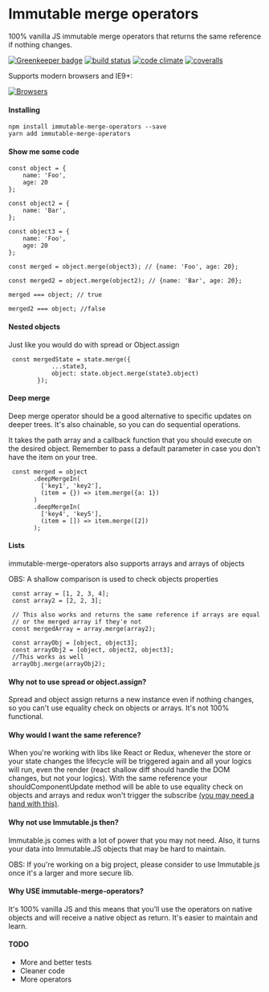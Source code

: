# Immutable merge operators

100% vanilla JS immutable merge operators that returns the same reference if 
nothing changes.

[![Greenkeeper badge](https://badges.greenkeeper.io/tsirlucas/immutable-merge-operators.svg)](https://greenkeeper.io/)
[![build status](https://img.shields.io/travis/tsirlucas/immutable-merge-operators/master.svg)](https://travis-ci.org/tsirlucas/immutable-merge-operators)
[![code climate](https://codeclimate.com/github/tsirlucas/immutable-merge-operators/badges/gpa.svg)](https://codeclimate.com/github/tsirlucas/immutable-merge-operators)
[![coveralls](https://img.shields.io/coveralls/tsirlucas/immutable-merge-operators/master.svg)](https://coveralls.io/github/tsirlucas/immutable-merge-operators)

Supports modern browsers and IE9+:

[![Browsers](https://saucelabs.com/browser-matrix/tsirlucas-imo.svg)](https://saucelabs.com/u/tsirlucas-imo)

#### Installing
    npm install immutable-merge-operators --save
    yarn add immutable-merge-operators

#### Show me some code

    const object = {
        name: 'Foo',
        age: 20
    };
    
    const object2 = {
        name: 'Bar',
    };
    
    const object3 = {
        name: 'Foo',
        age: 20
    };
    
    const merged = object.merge(object3); // {name: 'Foo', age: 20};
    
    const merged2 = object.merge(object2); // {name: 'Bar', age: 20};
    
    merged === object; // true
    
    merged2 === object; //false
    
#### Nested objects
Just like you would do with spread or Object.assign

     const mergedState = state.merge({
                ...state3,
                object: state.object.merge(state3.object)
            });

#### Deep merge
Deep merge operator should be a good alternative to specific updates
on deeper trees. It's also chainable, so you can do sequential 
operations.

It takes the path array and a callback function that you should
execute on the desired object. Remember to pass a default parameter
in case you don't have the item on your tree.

     const merged = object
           .deepMergeIn(
             ['key1', 'key2'],
             (item = {}) => item.merge({a: 1})
           )
           .deepMergeIn(
             ['key4', 'key5'],
             (item = []) => item.merge([2])
           );
            

#### Lists
immutable-merge-operators also supports arrays and arrays of objects

OBS: A shallow comparison is used to check objects properties
    
     const array = [1, 2, 3, 4];
     const array2 = [2, 2, 3];
     
     // This also works and returns the same reference if arrays are equal
     // or the merged array if they'e not
     const mergedArray = array.merge(array2);
     
     const arrayObj = [object, object3];
     const arrayObj2 = [object, object2, object3];
     //This works as well
     arrayObj.merge(arrayObj2);

#### Why not to use spread or object.assign?
Spread and object assign returns a new instance even if nothing changes, so
you can't use equality check on objects or arrays. It's not 100% functional.

#### Why would I want the same reference?
When you're working with libs like React or Redux, whenever the store
or your state changes the lifecycle will be triggered again and all your logics
will run, even the render (react shallow diff should handle the DOM changes, but 
not your logics). With the same reference your shouldComponentUpdate method will 
be able to use equality check on objects and arrays and redux won't trigger the
subscribe [(you may need a hand with this)](https://github.com/tsirlucas/redux-pure-subscribe).

#### Why not use Immutable.js then?
Immutable.js comes with a lot of power that you may not need. Also, it turns 
your data into Immutable.JS objects that may be hard to maintain.

OBS: If you're working on a big project, please consider to use Immutable.js
once it's a larger and more secure lib.

#### Why USE immutable-merge-operators?
It's 100% vanilla JS and this means that you'll use the operators on native
objects and will receive a native object as return. It's easier to maintain
and learn.

#### TODO
- More and better tests
- Cleaner code
- More operators
